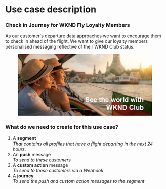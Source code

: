 # Use case description

### Check in Journey for WKND Fly Loyalty Members

As our customer's departure data approaches we want to encourage them to check in ahead of the flight. We want to give our loyalty members personalised messaging reflective of their WKND Club status.&#x20;

<figure><img src="../.gitbook/assets/Screenshot 2023-04-20 at 12.02.58.png" alt=""><figcaption></figcaption></figure>

### What do we need to create for this use case?

1. A **segment**\
   _That contains all profiles that have a flight departing in the next 24 hours._
2. An **push** message\
   _To send to these customers_
3. A **custom action** message\
   _To send to these customers via a Webhook_
4. A **journey**\
   _To send the push and custom action messages to the segment_
